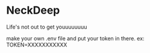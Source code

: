 # NeckDeep
Life's not out to get youuuuuuuu

make your own .env file and put your token in there. ex: TOKEN=XXXXXXXXXXX